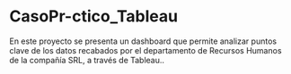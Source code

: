 # CasoPr-ctico_Tableau
En este proyecto se presenta un dashboard que permite analizar puntos clave de los datos recabados por el departamento de Recursos Humanos de la compañía SRL, a través de Tableau..
